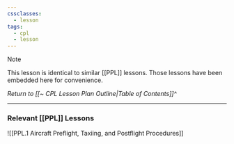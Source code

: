 ```yaml
---
cssclasses:
  - lesson
tags:
  - cpl
  - lesson
---
```

> [!note]
> This lesson is identical to similar [[PPL]] lessons. Those lessons have been embedded here for convenience.

*Return to [[~ CPL Lesson Plan Outline|Table of Contents]]^*

---

### Relevant [[PPL]] Lessons
![[PPL.1 Aircraft Preflight, Taxiing, and Postflight Procedures]]